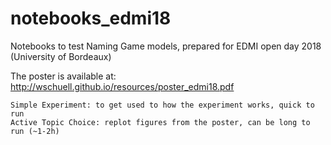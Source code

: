 # notebooks_edmi18
Notebooks to test Naming Game models, prepared for EDMI open day 2018 (University of Bordeaux)

The poster is available at:
http://wschuell.github.io/resources/poster_edmi18.pdf

```
Simple Experiment: to get used to how the experiment works, quick to run
Active Topic Choice: replot figures from the poster, can be long to run (~1-2h)
```
